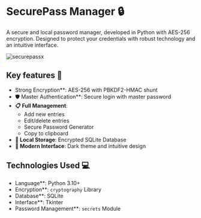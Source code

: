 # SecurePass Manager 🔒

A secure and local password manager, developed in Python with AES-256 encryption. Designed to protect your credentials with robust technology and an intuitive interface.

![securepassx](https://github.com/user-attachments/assets/a5534a3b-1724-454e-b044-f49e9212d2f3)

## Key features 🚀
- Strong Encryption**: AES-256 with PBKDF2-HMAC shunt
- 🛡️ Master Authentication**: Secure login with master password
- **📋 Full Management**:
  - Add new entries
  - Edit/delete entries
  - Secure Password Generator
  - Copy to clipboard
- **💾 Local Storage**: Encrypted SQLite Database
- **🎨 Modern Interface**: Dark theme and intuitive design

## Technologies Used 💻
- Language**: Python 3.10+
- Encryption**: `cryptography` Library
- Database**: SQLite
- Interface**: Tkinter
- Password Management**: `secrets` Module
